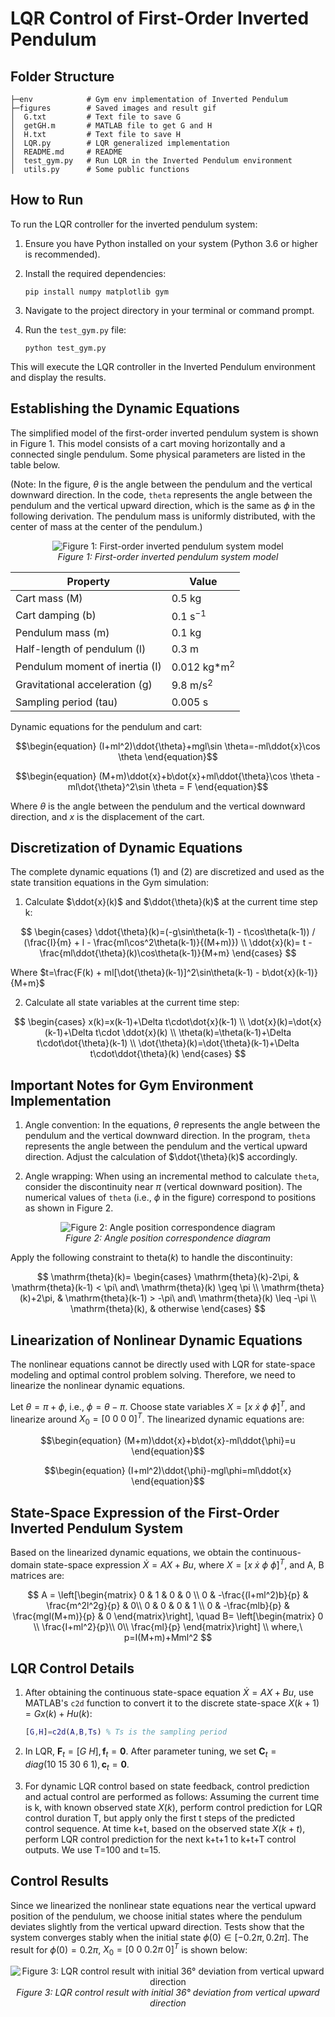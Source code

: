 # LQR Control of First-Order Inverted Pendulum

## Folder Structure
```
├─env            # Gym env implementation of Inverted Pendulum
├─figures        # Saved images and result gif
│  G.txt         # Text file to save G
│  getGH.m       # MATLAB file to get G and H
│  H.txt         # Text file to save H
│  LQR.py        # LQR generalized implementation
│  README.md     # README
│  test_gym.py   # Run LQR in the Inverted Pendulum environment
│  utils.py      # Some public functions
```

## How to Run

To run the LQR controller for the inverted pendulum system:

1. Ensure you have Python installed on your system (Python 3.6 or higher is recommended).

2. Install the required dependencies:
   ```
   pip install numpy matplotlib gym
   ```

3. Navigate to the project directory in your terminal or command prompt.

4. Run the `test_gym.py` file:
   ```
   python test_gym.py
   ```

This will execute the LQR controller in the Inverted Pendulum environment and display the results.

## Establishing the Dynamic Equations

The simplified model of the first-order inverted pendulum system is shown in Figure 1. This model consists of a cart moving horizontally and a connected single pendulum. Some physical parameters are listed in the table below.

(Note: In the figure, $\theta$ is the angle between the pendulum and the vertical downward direction. In the code, `theta` represents the angle between the pendulum and the vertical upward direction, which is the same as $\phi$ in the following derivation. The pendulum mass is uniformly distributed, with the center of mass at the center of the pendulum.)

<p align="center">
  <img src="./figures/system%20model.jpg" alt="Figure 1: First-order inverted pendulum system model">
  <br>
  <em>Figure 1: First-order inverted pendulum system model</em>
</p>

| Property | Value |
|----------|-------|
| Cart mass (M) | 0.5 kg |
| Cart damping (b) | 0.1 s$^{-1}$ |
| Pendulum mass (m) | 0.1 kg |
| Half-length of pendulum (l) | 0.3 m |
| Pendulum moment of inertia (I) | 0.012 kg*m$^2$ |
| Gravitational acceleration (g) | 9.8 m/s$^2$ |
| Sampling period (tau) | 0.005 s |

Dynamic equations for the pendulum and cart:

$$\begin{equation} 
(I+ml^2)\ddot{\theta}+mgl\sin \theta=-ml\ddot{x}\cos \theta 
\end{equation}$$

$$\begin{equation}
(M+m)\ddot{x}+b\dot{x}+ml\ddot{\theta}\cos \theta - ml\dot{\theta}^2\sin \theta = F 
\end{equation}$$

Where $\theta$ is the angle between the pendulum and the vertical downward direction, and $x$ is the displacement of the cart.

## Discretization of Dynamic Equations

The complete dynamic equations (1) and (2) are discretized and used as the state transition equations in the Gym simulation:

1. Calculate $\ddot{x}(k)$ and $\ddot{\theta}(k)$ at the current time step k:

$$
\begin{cases}
\ddot{\theta}(k)=(-g\sin\theta(k-1) - t\cos\theta(k-1)) / (\frac{I}{m} + l - \frac{ml\cos^2\theta(k-1)}{(M+m)})
\\
\ddot{x}(k)= t - \frac{ml\ddot{\theta}(k)\cos\theta(k-1)}{M+m}
\end{cases}
$$

Where $t=\frac{F(k) + ml[\dot{\theta}(k-1)]^2\sin\theta(k-1) - b\dot{x}(k-1)}{M+m}$

2. Calculate all state variables at the current time step:

$$
\begin{cases}
x(k)=x(k-1)+\Delta t\cdot\dot{x}(k-1)
\\
\dot{x}(k)=\dot{x}(k-1)+\Delta t\cdot \ddot{x}(k)
\\
\theta(k)=\theta(k-1)+\Delta t\cdot\dot{\theta}(k-1)
\\
\dot{\theta}(k)=\dot{\theta}(k-1)+\Delta t\cdot\ddot{\theta}(k)
\end{cases}
$$

## Important Notes for Gym Environment Implementation

1. Angle convention: In the equations, $\theta$ represents the angle between the pendulum and the vertical downward direction. In the program, `theta` represents the angle between the pendulum and the vertical upward direction. Adjust the calculation of $\ddot{\theta}(k)$ accordingly.

2. Angle wrapping: When using an incremental method to calculate `theta`, consider the discontinuity near $\pi$ (vertical downward position). The numerical values of `theta` (i.e., $\phi$ in the figure) correspond to positions as shown in Figure 2.

<p align="center">
  <img src="figures/phi数值位置对应图.png" alt="Figure 2: Angle position correspondence diagram">
  <br>
  <em>Figure 2: Angle position correspondence diagram</em>
</p>

Apply the following constraint to $\mathrm{theta}(k)$ to handle the discontinuity:

$$
\mathrm{theta}(k)=
\begin{cases}
\mathrm{theta}(k)-2\pi, & \mathrm{theta}(k-1) < \pi\ and\ \mathrm{theta}(k) \geq \pi
\\ 
\mathrm{theta}(k)+2\pi, & \mathrm{theta}(k-1) > -\pi\ and\ \mathrm{theta}(k) \leq -\pi
\\ 
\mathrm{theta}(k), & otherwise
\end{cases}
$$

## Linearization of Nonlinear Dynamic Equations

The nonlinear equations cannot be directly used with LQR for state-space modeling and optimal control problem solving. Therefore, we need to linearize the nonlinear dynamic equations.

Let $\theta=\pi+\phi$, i.e., $\phi=\theta-\pi$. Choose state variables $X=[x \ \dot{x} \ \phi \ \dot{\phi}]^T$, and linearize around $X_0=[0 \ 0 \ 0 \ 0]^T$. The linearized dynamic equations are:

$$\begin{equation}
(M+m)\ddot{x}+b\dot{x}-ml\ddot{\phi}=u
\end{equation}$$

$$\begin{equation}
(I+ml^2)\ddot{\phi}-mgl\phi=ml\ddot{x}
\end{equation}$$

## State-Space Expression of the First-Order Inverted Pendulum System

Based on the linearized dynamic equations, we obtain the continuous-domain state-space expression $\dot{X}=AX+Bu$, where $X=[x \ \dot{x} \ \phi \ \dot{\phi}]^T$, and A, B matrices are:

$$
A =
\left[\begin{matrix}
0 & 1 & 0 & 0 \\
0 & -\frac{(I+ml^2)b}{p} & \frac{m^2l^2g}{p} & 0\\
0 & 0 & 0 & 1 \\ 
0 & -\frac{mlb}{p} & \frac{mgl(M+m)}{p} & 0
\end{matrix}\right], 
\quad B=
\left[\begin{matrix}
0  \\
\frac{I+ml^2}{p}\\
0\\ 
\frac{ml}{p}
\end{matrix}\right]
\\
where,\ p=I(M+m)+Mml^2
$$

## LQR Control Details

1. After obtaining the continuous state-space equation $\dot{X}=AX+Bu$, use MATLAB's `c2d` function to convert it to the discrete state-space $X(k+1)=Gx(k)+Hu(k)$:
   ```matlab
   [G,H]=c2d(A,B,Ts) % Ts is the sampling period
   ```

2. In LQR, $\mathbf{F}_t=[G\ H], \mathbf{f}_t=\mathbf{0}$. After parameter tuning, we set $\mathbf{C}_t=diag(10\ 15\ 30\ 6\ 1), \mathbf{c}_t=\mathbf{0}$.

3. For dynamic LQR control based on state feedback, control prediction and actual control are performed as follows: Assuming the current time is k, with known observed state $X(k)$, perform control prediction for LQR control duration T, but apply only the first t steps of the predicted control sequence. At time k+t, based on the observed state $X(k+t)$, perform LQR control prediction for the next k+t+1 to k+t+T control outputs. We use T=100 and t=15.

## Control Results

Since we linearized the nonlinear state equations near the vertical upward position of the pendulum, we choose initial states where the pendulum deviates slightly from the vertical upward direction. Tests show that the system converges stably when the initial state $\phi(0)\in [-0.2\pi, 0.2\pi]$. The result for $\phi(0)=0.2\pi$, $X_0=[0 \ 0 \ 0.2\pi \ 0]^T$ is shown below:

<p align="center">
  <img src="./figures/result.gif" alt="Figure 3: LQR control result with initial 36° deviation from vertical upward direction">
  <br>
  <em>Figure 3: LQR control result with initial 36° deviation from vertical upward direction</em>
</p>